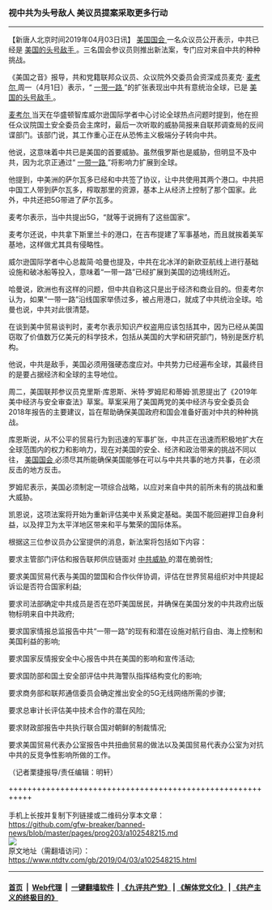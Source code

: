 ### 视中共为头号敌人 美议员提案采取更多行动
------------------------

<div class="post_content" itemprop="articleBody">
 <p>
  【新唐人北京时间2019年04月03日讯】
  <a href="https://www.ntdtv.com/gb/美国国会.htm">
   美国国会
  </a>
  一名众议员公开表示，中共已经是
  <a href="https://www.ntdtv.com/gb/美国的头号敌手.htm">
   美国的头号敌手
  </a>
  。三名国会参议员则推出新法案，专门应对来自中共的种种挑战。
 </p>
 <p>
  《美国之音》报导，共和党籍联邦众议员、众议院外交委员会资深成员麦克·
  <a href="https://www.ntdtv.com/gb/麦考尔.htm">
   麦考尔
  </a>
  周一（4月1日）表示，“
  <a href="https://www.ntdtv.com/gb/一带一路.htm">
   一带一路
  </a>
  ”的扩张表现出中共有意统治全球，已是
  <a href="https://www.ntdtv.com/gb/美国的头号敌手.htm">
   美国的头号敌手
  </a>
  。
 </p>
 <p>
  <a href="https://www.ntdtv.com/gb/麦考尔.htm">
   麦考尔
  </a>
  当天在华盛顿智库威尔逊国际学者中心讨论全球热点问题时提到，他在担任众议院国土安全委员会主席时，最后一次听取的威胁简报来自联邦调查局的反间谍部门。该部门说，其工作重心正在从恐怖主义极端分子转向中共。
 </p>
 <p>
  他说，这意味着中共已是美国的首要威胁。虽然俄罗斯也是威胁，但明显不及中共，因为北京正通过“
  <a href="https://www.ntdtv.com/gb/一带一路.htm">
   一带一路
  </a>
  ”将影响力扩展到全球。
 </p>
 <p>
  他提到，中美洲的萨尔瓦多已经和中共签了协议，让中共使用其两个港口。中共把中国工人带到萨尔瓦多，榨取那里的资源，基本上从经济上控制了那个国家。此外，中共还把5G带进了萨尔瓦多。
 </p>
 <p>
  麦考尔表示，当中共提出5G，“就等于说拥有了这些国家”。
 </p>
 <p>
  麦考尔还说，中共拿下斯里兰卡的港口，在吉布提建了军事基地，而且就挨着美军基地，这样做尤其具有侵略性。
 </p>
 <p>
  威尔逊国际学者中心总裁简·哈曼也提及，中共在北冰洋的新欧亚航线上进行基础设施和破冰船等投入，意味着“一带一路”已经扩展到美国的边境线附近。
 </p>
 <p>
  哈曼说，欧洲也有这样的问题，但中共自称这只是出于经济和商业目的。但麦考尔认为，如果“一带一路”沿线国家举债过多，被占用港口，就成了中共统治全球。哈曼也说，中共对此很清楚。
 </p>
 <p>
  在谈到美中贸易谈判时，麦考尔表示知识产权盗用应该包括其中，因为已经从美国窃取了价值数万亿美元的科学技术，包括从美国的大学和研究部门，特别是医疗机构。
 </p>
 <p>
  他说，中共是敌手，美国必须用强硬态度应对。中共势力已经遍布全球，其最终目的是要占据经济和全球的主导地位。
 </p>
 <p>
  周二，美国联邦参议员克里斯·库恩斯、米特·罗姆尼和蒂姆·凯恩提出了《2019年美中经济与安全审查法》草案。草案采用了美国两党的美中经济与安全委员会2018年报告的主要建议，旨在帮助确保美国政府和国会准备好面对中共的种种挑战。
 </p>
 <p>
  库恩斯说，从不公平的贸易行为到迅速的军事扩张，中共正在迅速而积极地扩大在全球范围内的权力和影响力，现在对美国的安全、经济和政治带来的挑战不同以往，
  <a href="https://www.ntdtv.com/gb/美国国会.htm">
   美国国会
  </a>
  必须尽其所能确保美国能够在可以与中共共事的地方共事，在必须反击的地方反击。
 </p>
 <p>
  罗姆尼表示，美国必须制定一项综合战略，以应对来自中共的前所未有的挑战和重大威胁。
 </p>
 <p>
  凯恩说，这项法案将开始为重新评估美中关系奠定基础。美国不能回避捍卫自身利益，以及捍卫为太平洋地区带来和平与繁荣的国际体系。
 </p>
 <p>
  根据这三位参议员办公室提供的消息，新法案将包括如下内容：
 </p>
 <p>
  要求主管部门评估和报告联邦供应链面对
  <a href="https://www.ntdtv.com/gb/中共威胁.htm">
   中共威胁
  </a>
  的潜在脆弱性;
 </p>
 <p>
  要求美国贸易代表与美国的盟国和合作伙伴协调，评估在世界贸易组织对中共提起诉讼是否符合国家利益;
 </p>
 <p>
  要求司法部确定中共成员是否在恐吓美国居民，并确保在美国分发的中共政府出版物标明来自中共政府;
 </p>
 <p>
  要求国家情报总监报告中共“一带一路”的现有和潜在设施对航行自由、海上控制和美国利益的影响;
 </p>
 <p>
  要求国家反情报安全中心报告中共在美国的影响和宣传活动;
 </p>
 <p>
  要求国防部和国土安全部评估中共海警队指挥结构变化的影响;
 </p>
 <p>
  要求商务部和联邦通信委员会确定推出安全的5G无线网络所需的步骤;
 </p>
 <p>
  要求总审计长评估美中技术合作的潜在风险;
 </p>
 <p>
  要求财政部报告中共执行联合国对朝鲜的制裁情况;
 </p>
 <p>
  要求美国贸易代表办公室报告中共扭曲贸易的做法以及美国贸易代表办公室为对抗中共的反竞争性影响所做的工作。
 </p>
 <p>
  （记者栗捷报导/责任编辑：明轩）
 </p>
 <div class="single_ad">
 </div>
</div>

+++++++++++++++++++++++++++++++++++++++++++++++++++++++++++<br/><br/>
手机上长按并复制下列链接或二维码分享本文章：<br/>
https://github.com/gfw-breaker/banned-news/blob/master/pages/prog203/a102548215.md <br/>
<a href='https://github.com/gfw-breaker/banned-news/blob/master/pages/prog203/a102548215.md'><img src='https://github.com/gfw-breaker/banned-news/blob/master/pages/prog203/a102548215.md.png'/></a> <br/>
原文地址（需翻墙访问）：https://www.ntdtv.com/gb/2019/04/03/a102548215.html


------------------------
#### [首页](https://github.com/gfw-breaker/banned-news/blob/master/README.md) &nbsp;|&nbsp; [Web代理](https://github.com/labour-camp/helloworld) &nbsp;|&nbsp; [一键翻墙软件](https://github.com/gfw-breaker/nogfw/blob/master/README.md) &nbsp;| [《九评共产党》](https://github.com/gfw-breaker/9ping.md/blob/master/README.md#九评之一评共产党是什么) | [《解体党文化》](https://github.com/gfw-breaker/jtdwh.md/blob/master/README.md) | [《共产主义的终极目的》](https://github.com/gfw-breaker/gczydzjmd.md/blob/master/README.md)

